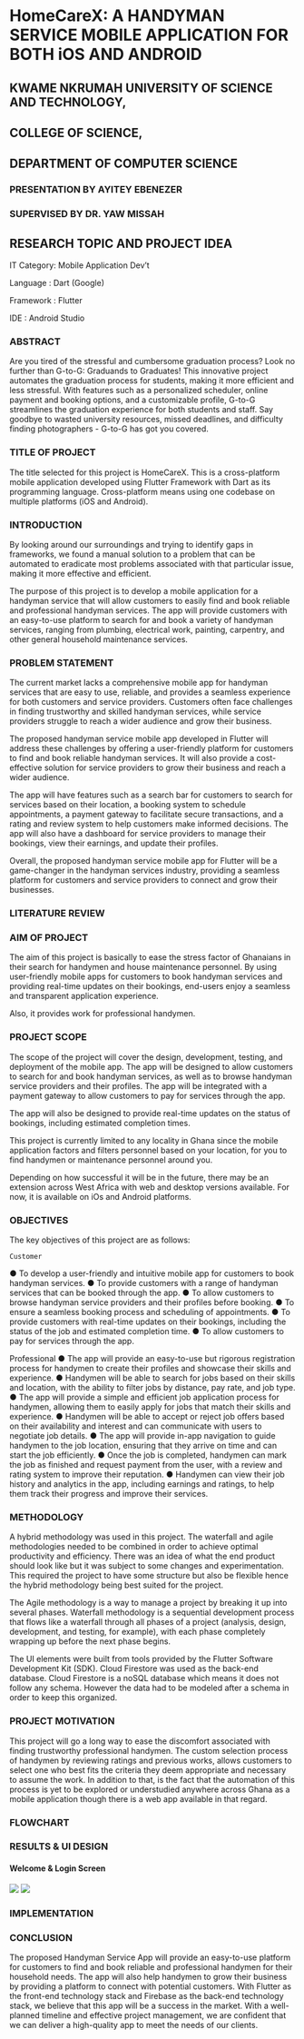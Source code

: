 
# HomeCareX: A HANDYMAN SERVICE MOBILE APPLICATION FOR BOTH iOS AND ANDROID
## KWAME NKRUMAH UNIVERSITY OF SCIENCE AND TECHNOLOGY,
## COLLEGE OF SCIENCE, 
## DEPARTMENT OF COMPUTER SCIENCE
### PRESENTATION BY AYITEY EBENEZER
### SUPERVISED BY DR. YAW MISSAH

## RESEARCH TOPIC AND PROJECT IDEA

IT Category: Mobile Application Dev’t

Language : Dart (Google)

Framework : Flutter

IDE : Android Studio



### ABSTRACT

Are you tired of the stressful and cumbersome graduation process? Look no further than G-to-G: Graduands to Graduates! This innovative project automates the graduation process for students, making it more efficient and less stressful. With features such as a personalized scheduler, online payment and booking options, and a customizable profile, G-to-G streamlines the graduation experience for both students and staff. Say goodbye to wasted university resources, missed deadlines, and difficulty finding photographers - G-to-G has got you covered.

### TITLE OF PROJECT

The title selected for this project is HomeCareX. This is a cross-platform mobile application developed using Flutter Framework with Dart as its programming language. Cross-platform means using one codebase on multiple platforms (iOS and Android).


### INTRODUCTION

By looking around our surroundings and trying to identify gaps in frameworks, we found a manual solution to a problem that can be automated to eradicate most problems associated with that particular issue, making it more effective and efficient.

The purpose of this project is to develop a mobile application for a handyman service that will allow customers to easily find and book reliable and professional handyman services. The app will provide customers with an easy-to-use platform to search for and book a variety of handyman services, ranging from plumbing, electrical work, painting, carpentry, and other general household maintenance services.


### PROBLEM STATEMENT

The current market lacks a comprehensive mobile app for handyman services that are easy to use, reliable, and provides a seamless experience for both customers and service providers. Customers often face challenges in finding trustworthy and skilled handyman services, while service providers struggle to reach a wider audience and grow their business.

The proposed handyman service mobile app developed in Flutter will address these challenges by offering a user-friendly platform for customers to find and book reliable handyman services. It will also provide a cost-effective solution for service providers to grow their business and reach a wider audience.

The app will have features such as a search bar for customers to search for services based on their location, a booking system to schedule appointments, a payment gateway to facilitate secure transactions, and a rating and review system to help customers make informed decisions. The app will also have a dashboard for service providers to manage their bookings, view their earnings, and update their profiles.

Overall, the proposed handyman service mobile app for Flutter will be a game-changer in the handyman services industry, providing a seamless platform for customers and service providers to connect and grow their businesses.

### LITERATURE REVIEW

### AIM OF PROJECT

The aim of this project is basically to ease the stress factor of Ghanaians in their search for handymen and house maintenance personnel. By using user-friendly mobile apps for customers to book handyman services and providing real-time updates on their bookings, end-users enjoy a seamless and transparent application experience.

Also, it provides work for professional handymen.

### PROJECT SCOPE
The scope of the project will cover the design, development, testing, and deployment of the mobile app. The app will be designed to allow customers to search for and book handyman services, as well as to browse handyman service providers and their profiles. The app will be integrated with a payment gateway to allow customers to pay for services through the app. 

The app will also be designed to provide real-time updates on the status of bookings, including estimated completion times.

This project is currently limited to any locality in Ghana since the mobile application factors and filters personnel based on your location, for you to find handymen or maintenance personnel around you. 

Depending on how successful it will be in the future, there may be an extension across West Africa with web and desktop versions available. For now, it is available on iOs and Android platforms.

### OBJECTIVES

The key objectives of this project are as follows:

	Customer
 ● To develop a user-friendly and intuitive mobile app for customers to book handyman services.
 ● To provide customers with a range of handyman services that can be booked through the app.
 ● To allow customers to browse handyman service providers and their profiles before booking.
 ● To ensure a seamless booking process and scheduling of appointments.
 ● To provide customers with real-time updates on their bookings, including the status of the job and estimated completion time.
 ● To allow customers to pay for services through the app.

  Professional
 ● The app will provide an easy-to-use but rigorous registration process for handymen to create their profiles and showcase their skills and experience.
 ● Handymen will be able to search for jobs based on their skills and location, with the ability to filter jobs by distance, pay rate, and job type.
 ● The app will provide a simple and efficient job application process for handymen, allowing them to easily apply for jobs that match their skills and experience.
 ● Handymen will be able to accept or reject job offers based on their availability and interest and can communicate with users to negotiate job details.
 ● The app will provide in-app navigation to guide handymen to the job location, ensuring that they arrive on time and can start the job efficiently.
 ● Once the job is completed, handymen can mark the job as finished and request payment from the user, with a review and rating system to improve their reputation.
 ● Handymen can view their job history and analytics in the app, including earnings and ratings, to help them track their progress and improve their services.



### METHODOLOGY

A hybrid methodology was used in this project. The waterfall and agile methodologies needed to be combined in order to achieve optimal productivity and efficiency. There was an idea of what the end product should look like but it was subject to some changes and experimentation. This required the project to have some structure but also be flexible hence the hybrid methodology being best suited for the project.

The Agile methodology is a way to manage a project by breaking it up into several phases.
Waterfall methodology is a sequential development process that flows like a waterfall through all phases of a project (analysis, design, development, and testing, for example), with each phase completely wrapping up before the next phase begins.

The UI elements were built from tools provided by the Flutter Software Development Kit (SDK).
Cloud Firestore was used  as the back-end database.
Cloud Firestore is a noSQL database which means it does not follow any schema. However the data had to be modeled after a schema in order to keep this organized.

### PROJECT MOTIVATION

This project will go a long way to ease the discomfort associated with finding trustworthy professional handymen. The custom selection process of handymen by reviewing ratings and previous works, allows customers to select one who best fits the criteria they deem appropriate and necessary to assume the work. 
In addition to that, is the fact that the automation of this process is yet to be explored or understudied anywhere across Ghana as a mobile application though there is a web app available in that regard.

### FLOWCHART


### RESULTS & UI DESIGN

#### Welcome & Login Screen
![](images/welcome.png) ![](images/login.png)


### IMPLEMENTATION


### CONCLUSION

The proposed Handyman Service App will provide an easy-to-use platform for customers to find and book reliable and professional handymen for their household needs. The app will also help handymen to grow their business by providing a platform to connect with potential customers. With Flutter as the front-end technology stack and Firebase as the back-end technology stack, we believe that this app will be a success in the market. With a well-planned timeline and effective project management, we are confident that we can deliver a high-quality app to meet the needs of our clients.

